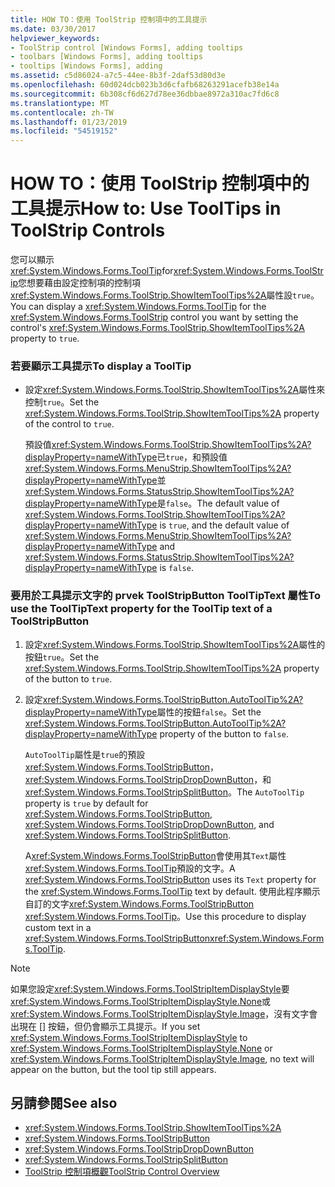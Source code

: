 ```yaml
---
title: HOW TO：使用 ToolStrip 控制項中的工具提示
ms.date: 03/30/2017
helpviewer_keywords:
- ToolStrip control [Windows Forms], adding tooltips
- toolbars [Windows Forms], adding tooltips
- tooltips [Windows Forms], adding
ms.assetid: c5d86024-a7c5-44ee-8b3f-2daf53d80d3e
ms.openlocfilehash: 60d024dcb023b3d6cfafb68263291acefb38e14a
ms.sourcegitcommit: 6b308cf6d627d78ee36dbbae8972a310ac7fd6c8
ms.translationtype: MT
ms.contentlocale: zh-TW
ms.lasthandoff: 01/23/2019
ms.locfileid: "54519152"
---
```

# <a name="how-to-use-tooltips-in-toolstrip-controls"></a><span data-ttu-id="828df-102">HOW TO：使用 ToolStrip 控制項中的工具提示</span><span class="sxs-lookup"><span data-stu-id="828df-102">How to: Use ToolTips in ToolStrip Controls</span></span>
<span data-ttu-id="828df-103">您可以顯示<xref:System.Windows.Forms.ToolTip>for<xref:System.Windows.Forms.ToolStrip>您想要藉由設定控制項的控制項<xref:System.Windows.Forms.ToolStrip.ShowItemToolTips%2A>屬性設`true`。</span><span class="sxs-lookup"><span data-stu-id="828df-103">You can display a <xref:System.Windows.Forms.ToolTip> for the <xref:System.Windows.Forms.ToolStrip> control you want by setting the control's <xref:System.Windows.Forms.ToolStrip.ShowItemToolTips%2A> property to `true`.</span></span>  
  
### <a name="to-display-a-tooltip"></a><span data-ttu-id="828df-104">若要顯示工具提示</span><span class="sxs-lookup"><span data-stu-id="828df-104">To display a ToolTip</span></span>  
  
-   <span data-ttu-id="828df-105">設定<xref:System.Windows.Forms.ToolStrip.ShowItemToolTips%2A>屬性來控制`true`。</span><span class="sxs-lookup"><span data-stu-id="828df-105">Set the <xref:System.Windows.Forms.ToolStrip.ShowItemToolTips%2A> property of the control to `true`.</span></span>  
  
     <span data-ttu-id="828df-106">預設值<xref:System.Windows.Forms.ToolStrip.ShowItemToolTips%2A?displayProperty=nameWithType>已`true`，和預設值<xref:System.Windows.Forms.MenuStrip.ShowItemToolTips%2A?displayProperty=nameWithType>並<xref:System.Windows.Forms.StatusStrip.ShowItemToolTips%2A?displayProperty=nameWithType>是`false`。</span><span class="sxs-lookup"><span data-stu-id="828df-106">The default value of <xref:System.Windows.Forms.ToolStrip.ShowItemToolTips%2A?displayProperty=nameWithType> is `true`, and the default value of <xref:System.Windows.Forms.MenuStrip.ShowItemToolTips%2A?displayProperty=nameWithType> and <xref:System.Windows.Forms.StatusStrip.ShowItemToolTips%2A?displayProperty=nameWithType> is `false`.</span></span>  
  
### <a name="to-use-the-tooltiptext-property-for-the-tooltip-text-of-a-toolstripbutton"></a><span data-ttu-id="828df-107">要用於工具提示文字的 prvek ToolStripButton ToolTipText 屬性</span><span class="sxs-lookup"><span data-stu-id="828df-107">To use the ToolTipText property for the ToolTip text of a ToolStripButton</span></span>  
  
1.  <span data-ttu-id="828df-108">設定<xref:System.Windows.Forms.ToolStrip.ShowItemToolTips%2A>屬性的按鈕`true`。</span><span class="sxs-lookup"><span data-stu-id="828df-108">Set the <xref:System.Windows.Forms.ToolStrip.ShowItemToolTips%2A> property of the button to `true`.</span></span>  
  
2.  <span data-ttu-id="828df-109">設定<xref:System.Windows.Forms.ToolStripButton.AutoToolTip%2A?displayProperty=nameWithType>屬性的按鈕`false`。</span><span class="sxs-lookup"><span data-stu-id="828df-109">Set the <xref:System.Windows.Forms.ToolStripButton.AutoToolTip%2A?displayProperty=nameWithType> property of the button to `false`.</span></span>  
  
     <span data-ttu-id="828df-110">`AutoToolTip`屬性是`true`的預設<xref:System.Windows.Forms.ToolStripButton>， <xref:System.Windows.Forms.ToolStripDropDownButton>，和<xref:System.Windows.Forms.ToolStripSplitButton>。</span><span class="sxs-lookup"><span data-stu-id="828df-110">The `AutoToolTip` property is `true` by default for <xref:System.Windows.Forms.ToolStripButton>, <xref:System.Windows.Forms.ToolStripDropDownButton>, and <xref:System.Windows.Forms.ToolStripSplitButton>.</span></span>  
  
     <span data-ttu-id="828df-111">A<xref:System.Windows.Forms.ToolStripButton>會使用其`Text`屬性<xref:System.Windows.Forms.ToolTip>預設的文字。</span><span class="sxs-lookup"><span data-stu-id="828df-111">A <xref:System.Windows.Forms.ToolStripButton> uses its `Text` property for the <xref:System.Windows.Forms.ToolTip> text by default.</span></span> <span data-ttu-id="828df-112">使用此程序顯示自訂的文字<xref:System.Windows.Forms.ToolStripButton> <xref:System.Windows.Forms.ToolTip>。</span><span class="sxs-lookup"><span data-stu-id="828df-112">Use this procedure to display custom text in a <xref:System.Windows.Forms.ToolStripButton><xref:System.Windows.Forms.ToolTip>.</span></span>  
  
> [!NOTE]
>  <span data-ttu-id="828df-113">如果您設定<xref:System.Windows.Forms.ToolStripItemDisplayStyle>要<xref:System.Windows.Forms.ToolStripItemDisplayStyle.None>或<xref:System.Windows.Forms.ToolStripItemDisplayStyle.Image>，沒有文字會出現在 [] 按鈕，但仍會顯示工具提示。</span><span class="sxs-lookup"><span data-stu-id="828df-113">If you set <xref:System.Windows.Forms.ToolStripItemDisplayStyle> to <xref:System.Windows.Forms.ToolStripItemDisplayStyle.None> or <xref:System.Windows.Forms.ToolStripItemDisplayStyle.Image>, no text will appear on the button, but the tool tip still appears.</span></span>  
  
## <a name="see-also"></a><span data-ttu-id="828df-114">另請參閱</span><span class="sxs-lookup"><span data-stu-id="828df-114">See also</span></span>
- <xref:System.Windows.Forms.ToolStrip.ShowItemToolTips%2A>
- <xref:System.Windows.Forms.ToolStripButton>
- <xref:System.Windows.Forms.ToolStripDropDownButton>
- <xref:System.Windows.Forms.ToolStripSplitButton>
- [<span data-ttu-id="828df-115">ToolStrip 控制項概觀</span><span class="sxs-lookup"><span data-stu-id="828df-115">ToolStrip Control Overview</span></span>](../../../../docs/framework/winforms/controls/toolstrip-control-overview-windows-forms.md)
